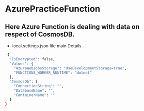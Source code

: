 # AzurePracticeFunction

## Here Azure Function is dealing with data on respect of CosmosDB.

* local.settings.json file main Details -  

```sh
 {
  "IsEncrypted": false,
  "Values": {
    "AzureWebJobsStorage": "UseDevelopmentStorage=true",
    "FUNCTIONS_WORKER_RUNTIME": "dotnet"
  },
  "CosmosDb": {
    "ConnectionString": "",
    "DatabaseName": "",
    "ContainerName": ""
  }
}
```
